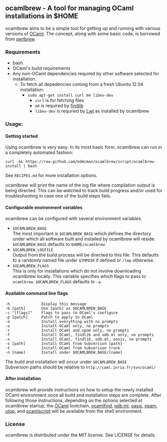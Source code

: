 ## ocamlbrew - A tool for managing OCaml installations in $HOME

ocamlbrew aims to be a simple tool for getting up and running with various
versions of [OCaml][].  The concept, along with some basic code, is borrowed
from [perlbrew][].

### Requirements

* bash
* OCaml's build requirements
* Any non-OCaml dependencies required by other software selected for
  installation.
  * To fetch all depedencies coming from a fresh Ubuntu 12.04 installation:
    * `sudo apt-get install curl m4 libev-dev`
      * `curl` is for fetching files
      * `m4` is required by [findlib][]
      * `libev-dev` is requried by [Lwt][] as installed by ocamlbrew

### Usage:

#### Getting started

Using ocamlbrew is very easy.  In its most basic form, ocamlbrew can run in a
completely automated fashion:

    curl -kL https://raw.github.com/edmcman/ocamlbrew/script/ocamlbrew-install | bash

See `RECIPES.md` for more installation options.

ocamlbrew will print the name of the log file where compilation output is being
directed.  This can be watched to track build progress and/or used for
troubleshooting in case one of the build steps fails.

#### Configurable environment variables

ocamlbrew can be configured with several environment variables.

* `$OCAMLBREW_BASE`  
  The most important is `$OCAMLBREW_BASE` which defines the directory under
  which all software built and installed by ocamlbrew will reside.
  `$OCAMLBREW_BASE` defaults to `$HOME/ocamlbrew`.
* `$OCAMLBREW_LOGFILE`  
  Output from the build process will be directed to this file.  This defaults
  to a randomly named file under `$TMPDIR` if defined or `/tmp` otherwise.
* `$OCAMLBREW_FLAGS`  
  This is only for installations which do not involve downloading ocamlbrew
  locally.  This variable specifies which flags to pass to `ocamlbrew`.
  `$OCAMLBREW_FLAGS` defaults to `-a`.

#### Available command line flags
    -h              Display this message
    -b [path]       Use [path] as $OCAMLBREW_BASE
    -c "[flags]"    Flags to pass to OCaml's configure
    -p [patch]      Patch to apply to OCaml
    -a              Install everything with no prompts
    -o              Install OCaml only, no prompts
    -r              Install OCaml and opam only, no prompts
    -f              Install OCaml, findlib and odb.ml only, no prompts
    -x              Install OCaml, findlib, odb.ml, oasis, no prompts
    -s [path]       Install OCaml from Subversion [path]
    -t              Install OCaml from Subversion trunk
    -n [name]       Install under $OCAMLBREW_BASE/[name]

The build and installation will occur under `$OCAMLBREW_BASE`  
Subversion paths should be relative to `http://caml.inria.fr/svn/ocaml/`

#### After installation

ocamlbrew will provide instructions on how to setup the newly
installed OCaml environment once all build and installation steps are
complete.  After following those instructions, depending on the
options selected at ocamlbrew startup, the [OCaml][] toolchain,
[ocamlfind][findlib], [odb.ml][odb], [oasis][], [opam][], [utop][],
and [ocamlscript][] will be available from the shell environment.

### License

ocamlbrew is distributed under the MIT license.  See LICENSE for details.

[OCaml]: http://caml.inria.fr/ocaml/release.en.html
[findlib]: http://projects.camlcity.org/projects/findlib.html
[odb]: https://github.com/thelema/odb
[oasis]: http://oasis.forge.ocamlcore.org/
[oasis-db]: http://oasis.ocamlcore.org/dev/home
[opam]: http://opam.ocamlpro.com/
[Batteries]: http://batteries.forge.ocamlcore.org/
[React]: http://erratique.ch/software/react
[Lwt]: http://ocsigen.org/lwt/
[utop]: http://forge.ocamlcore.org/projects/utop/
[ocamlscript]: http://martin.jambon.free.fr/ocamlscript.html
[perlbrew]: http://search.cpan.org/~gugod/App-perlbrew/bin/perlbrew
[PCRE]: http://www.pcre.org/
[libev]: http://software.schmorp.de/pkg/libev.html
